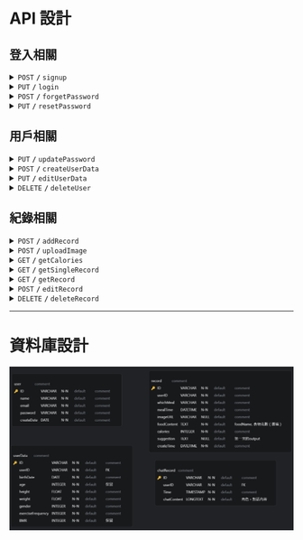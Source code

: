 # API 設計

## 登入相關

<details>
 <summary><code>POST</code> <code><b>/</b></code> <code>signup</code></summary>

### Parameters

> | name     | type     | data type | description |
> | -------- | -------- | --------- | ----------- |
> | userName | required | string    | 使用者名稱  |
> | email    | required | string    | 信箱        |
> | password | required | string    | 密碼        |

### Responses

> | http code | response   |
> | --------- | ---------- |
> | `200`     | `註冊成功` |

</details>

<details>
 <summary><code>PUT</code> <code><b>/</b></code> <code>login</code></summary>

### Parameters

> | name     | type     | data type | description |
> | -------- | -------- | --------- | ----------- |
> | email    | required | string    | 信箱        |
> | password | required | string    | 密碼        |

### Responses

> | http code | response   |
> | --------- | ---------- |
> | `200`     | `登入成功` |

</details>

<details>
 <summary><code>POST</code> <code><b>/</b></code> <code>forgetPassword</code></summary>

### Parameters

> | name  | type     | data type | description |
> | ----- | -------- | --------- | ----------- |
> | email | required | string    | 信箱        |

### Responses

> | http code | response             |
> | --------- | -------------------- |
> | `200`     | `已寄出重設密碼信件` |

</details>

<details>
 <summary><code>PUT</code> <code><b>/</b></code> <code>resetPassword</code></summary>

### Parameters

> | name        | type     | data type | description |
> | ----------- | -------- | --------- | ----------- |
> | email       | required | string    | 信箱        |
> | newPassword | required | string    | 新密碼      |

### Responses

> | http code | response       |
> | --------- | -------------- |
> | `200`     | `重設密碼成功` |

</details>

## 用戶相關

<details>
 <summary><code>PUT</code> <code><b>/</b></code> <code>updatePassword</code></summary>

### Parameters

> | name        | type     | data type | description |
> | ----------- | -------- | --------- | ----------- |
> | email       | required | string    | 信箱        |
> | oldPassword | required | string    | 舊密碼      |
> | newPassword | required | string    | 新密碼      |

### Responses

> | http code | response       |
> | --------- | -------------- |
> | `200`     | `更新密碼成功` |

</details>

<details>
 <summary><code>POST</code> <code><b>/</b></code> <code>createUserData</code></summary>

### Parameters

> | name              | type     | data type | description     |
> | ----------------- | -------- | --------- | --------------- |
> | userID            | required | string    | 使用者 ID       |
> | birthDate         | required | date      | 出生日期        |
> | height            | required | float     | 身高 (cm)       |
> | weight            | required | float     | 體重 (kg)       |
> | gender            | required | integer   | 性別 (enum)     |
> | exerciseFrequency | required | integer   | 運動頻率 (enum) |

### Responses

> | http code | response             |
> | --------- | -------------------- |
> | `200`     | `成功建立使用者資料` |

</details>

<details>
 <summary><code>PUT</code> <code><b>/</b></code> <code>editUserData</code></summary>

### Parameters

> | name              | type     | data type | description     |
> | ----------------- | -------- | --------- | --------------- |
> | ID                | required | string    | ID              |
> | birthDate         | required | date      | 出生日期        |
> | height            | required | float     | 身高 (cm)       |
> | weight            | required | float     | 體重 (kg)       |
> | gender            | required | integer   | 性別 (enum)     |
> | exerciseFrequency | required | integer   | 運動頻率 (enum) |

### Responses

> | http code | response             |
> | --------- | -------------------- |
> | `200`     | `成功更新使用者資料` |

</details>

<details>
 <summary><code>DELETE</code> <code><b>/</b></code> <code>deleteUser</code></summary>

### Parameters

> | name   | type     | data type | description |
> | ------ | -------- | --------- | ----------- |
> | userID | required | string    | 使用者 ID   |

### Responses

> | http code | response         |
> | --------- | ---------------- |
> | `200`     | `刪除使用者成功` |

</details>

## 紀錄相關

<details>
 <summary><code>POST</code> <code><b>/</b></code> <code>addRecord</code></summary>

### Parameters

> | name        | type     | data type | description                   |
> | ----------- | -------- | --------- | ----------------------------- |
> | userID      | required | string    | 使用者 ID                     |
> | whichMeal   | required | integer   | 用餐類別 (早、午、晚餐、其他) |
> | mealTime    | required | date      | 用餐時間                      |
> | foodContent | required | text      | 食物紀錄內容                  |
> | calories    | required | integer   | 食物卡路里總量                |

### Responses

> | http code | response       |
> | --------- | -------------- |
> | `200`     | `新增紀錄成功` |

</details>

<details>
 <summary><code>POST</code> <code><b>/</b></code> <code>uploadImage</code></summary>

### Parameters

> | name   | type     | data type | description |
> | ------ | -------- | --------- | ----------- |
> | userID | required | string    | 使用者 ID   |
> | image  | required | image:\*  | 圖片        |

### Responses

> | http code | response       |
> | --------- | -------------- |
> | `200`     | `圖片上傳成功` |

</details>

<details>
 <summary><code>GET</code> <code><b>/</b></code> <code>getCalories</code></summary>

### Parameters

> | name      | type     | data type | description |
> | --------- | -------- | --------- | ----------- |
> | userID    | required | string    | 使用者 ID   |
> | startDate | required | date      | 起始日期    |
> | endDate   | required | date      | 結束日期    |

### Responses

> | http code | response                     |
> | --------- | ---------------------------- |
> | `200`     | JSON object (date, calories) |

</details>

<details>
 <summary><code>GET</code> <code><b>/</b></code> <code>getSingleRecord</code></summary>

### Parameters

> | name   | type     | data type | description |
> | ------ | -------- | --------- | ----------- |
> | userID | required | string    | 使用者 ID   |
> | date   | required | date      | 日期        |

### Responses

> | http code | response                                    |
> | --------- | ------------------------------------------- |
> | `200`     | JSON object (recordID, whichMeal, calories) |

</details>

<details>
 <summary><code>GET</code> <code><b>/</b></code> <code>getRecord</code></summary>

### Parameters

> | name     | type     | data type | description |
> | -------- | -------- | --------- | ----------- |
> | recordID | required | string    | 紀錄 ID     |

### Responses

> | http code | response                               |
> | --------- | -------------------------------------- |
> | `200`     | JSON object (whole document of record) |

</details>

<details>
 <summary><code>POST</code> <code><b>/</b></code> <code>editRecord</code></summary>

### Parameters

> | name        | type     | data type | description                   |
> | ----------- | -------- | --------- | ----------------------------- |
> | recordID    | required | string    | 紀錄 ID                       |
> | whichMeal   | required | integer   | 用餐類別 (早、午、晚餐、其他) |
> | mealTime    | required | date      | 用餐時間                      |
> | foodContent | required | text      | 食物紀錄內容                  |
> | calories    | required | integer   | 食物卡路里總量                |

### Responses

> | http code | response       |
> | --------- | -------------- |
> | `200`     | `更新紀錄成功` |

</details>

<details>
 <summary><code>DELETE</code> <code><b>/</b></code> <code>deleteRecord</code></summary>

### Parameters

> | name     | type     | data type | description |
> | -------- | -------- | --------- | ----------- |
> | recordID | required | string    | 紀錄 ID     |

### Responses

> | http code | response       |
> | --------- | -------------- |
> | `200`     | `刪除紀錄成功` |

</details>

---

# 資料庫設計

![db design](./db.png)
